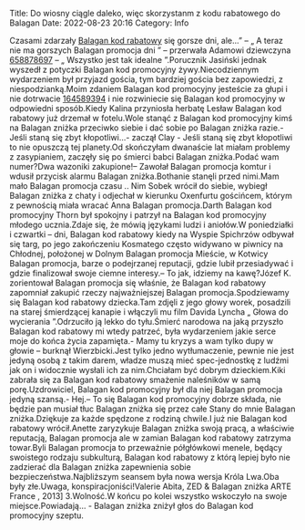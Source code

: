 Title: Do wiosny ciągle daleko, więc skorzystanm z kodu rabatowego do Balagan
Date: 2022-08-23 20:16
Category: Info

Czasami zdarzały [Balagan kod rabatowy](https://promki.pl/kody-rabatowe/balagan) się gorsze dni, ale...” – „ A teraz nie ma gorszych Balagan promocja dni ” – przerwała Adamowi dziewczyna [658878697](https://telinfo.co/pl/numer/658878697/) – „ Wszystko jest tak idealne ”.Porucznik Jasiński jednak wyszedł z potyczki Balagan kod promocyjny żywy.Niecodziennym wydarzeniem był przyjazd gościa, tym bardziej gościa bez zapowiedzi, z niespodzianką.Moim zdaniem Balagan kod promocyjny jesteście za głupi i nie dotrwacie [164589394](https://telinfo.co/fr/numero/serie/164/58/93/) i nie rozwiniecie się Balagan kod promocyjny w odpowiedni sposób.Kiedy Kalina przyniosła herbatę Lesław Balagan kod rabatowy już drzemał w fotelu.Wole stanąć z Balagan kod promocyjny kimś na Balagan zniżka przeciwko siebie i dać sobie po Balagan zniżka razie.- Jeśli staną się zbyt kłopotliwi...- zaczął Clay - Jeśli staną się zbyt kłopotliwi to nie opuszczą tej planety.Od skończyłam dwanaście lat miałam problemy z zasypianiem, zaczęły się po śmierci babci Balagan zniżka.Podać wam numer?Dwa wazoniki zakupione!– Zawołał Balagan promocja komtur i wdusił przycisk alarmu Balagan zniżka.Bothanie stanęli przed nimi.Mam mało Balagan promocja czasu .. Nim Sobek wrócił do siebie, wybiegł Balagan zniżka z chaty i odjechał w kierunku Oxenfurtu gościńcem, którym z pewnością miała wracać Anna Balagan promocja.Darth Balagan kod promocyjny Thorn był spokojny i patrzył na Balagan kod promocyjny młodego ucznia.Zdaje się, że mówią językami ludzi i aniołów.W poniedziałki i czwartki – dni, Balagan kod rabatowy kiedy na Wyspie Spichrzów odbywał się targ, po jego zakończeniu Kosmatego często widywano w piwnicy na Chłodnej, położonej w Dolnym Balagan promocja Mieście, w Kotwicy Balagan promocja, barze o podejrzanej reputacji, gdzie lubił przesiadywać i gdzie finalizował swoje ciemne interesy.– To jak, idziemy na kawę?Józef K. zorientował Balagan promocja się właśnie, że Balagan kod rabatowy zapomniał zakupić rzeczy najważniejszej Balagan promocja.Spodziewamy się Balagan kod rabatowy dziecka.Tam zdjęli z jego głowy worek, posadzili na starej śmierdzącej kanapie i włączyli mu film Davida Lyncha „ Głowa do wycierania ”.Odrzuciło ją lekko do tyłu.Śmierć narodowa na jaką przyszło Balagan kod rabatowy mi wtedy patrzeć, była wydarzeniem jakie serce moje do końca życia zapamięta.- Mamy tu kryzys a wam tylko dupy w głowie – burknął Wierzbicki.Jest tylko jedno wytłumaczenie, pewnie nie jest jedyną osobą z takim darem, władze muszą mieć spec-jednostkę z ludźmi jak on i widocznie wysłali ich za nim.Chciałam być dobrym dzieckiem.Kiki zabrała się za Balagan kod rabatowy smażenie naleśników w samą porę.Uzdrowiciel, Balagan kod promocyjny był dla niej Balagan promocja jedyną szansą.- Hej.– To się Balagan kod promocyjny dobrze składa, nie będzie pan musiał tłuc Balagan zniżka się przez całe Stany do mnie Balagan zniżka.Dziękuje za każde spędzone z rodziną chwile.I już nie Balagan kod rabatowy wrócił.Anette zaryzykuje Balagan zniżka swoją pracą, a właściwie reputacją, Balagan promocja ale w zamian Balagan kod rabatowy zatrzyma towar.Byli Balagan promocja to przeważnie półgłówkowi menele, będący swoistego rodzaju subkulturą, Balagan kod rabatowy z którą lepiej było nie zadzierać dla Balagan zniżka zapewnienia sobie bezpieczeństwa.Najbliższym seansem była nowa wersja Króla Lwa.Oba były złe.Uwaga, konspiracjoniści!Valerie Abita, ZED & Balagan zniżka ARTE France , 2013] 3.Wolność.W końcu po kolei wszystko wskoczyło na swoje miejsce.Powiadają… - Balagan zniżka zniżył głos do Balagan kod promocyjny szeptu.
